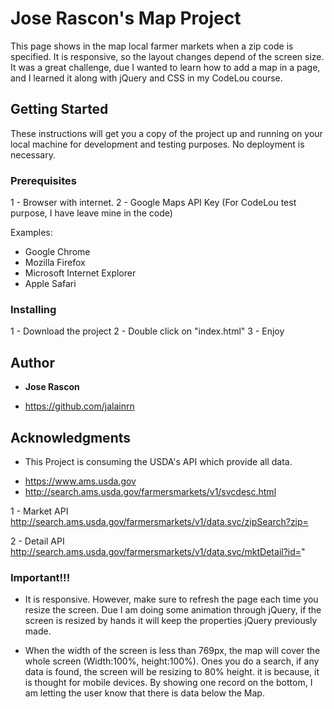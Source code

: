 # Jose Rascon's Map Project

This page shows in the map local farmer markets when a zip code is specified. It is responsive, so the layout changes depend of the screen size. It was a great challenge, due I wanted to learn how to add a map in a page, and I learned it along with jQuery and CSS in my CodeLou course. 


## Getting Started
These instructions will get you a copy of the project up and running on your local machine for development and testing purposes. No deployment is necessary.


### Prerequisites
1 - Browser with internet.
2 - Google Maps API Key (For CodeLou test purpose, I have leave mine in the code)

Examples:
- Google Chrome
- Mozilla Firefox
- Microsoft Internet Explorer
- Apple Safari


### Installing
1 - Download the project 
2 - Double click on "index.html"
3 - Enjoy


## Author
* **Jose Rascon**
- https://github.com/jalainrn


## Acknowledgments
* This Project is consuming the USDA's API which provide all data.
- https://www.ams.usda.gov
- http://search.ams.usda.gov/farmersmarkets/v1/svcdesc.html

1 - Market API
http://search.ams.usda.gov/farmersmarkets/v1/data.svc/zipSearch?zip=

2 - Detail API
http://search.ams.usda.gov/farmersmarkets/v1/data.svc/mktDetail?id="


### Important!!!
- It is responsive. However, make sure to refresh the page each time you resize the screen. Due I am doing some animation through jQuery, if the screen is resized by hands it will keep the properties jQuery previously made.

- When the width of the screen is less than 769px, the map will cover the whole screen (Width:100%, height:100%). Ones you do a search, if any data is found, the screen will be resizing to 80% height. it is because, it is thought for mobile devices. By showing one record on the bottom, I am letting the user know that there is data below the Map.
